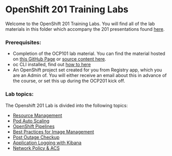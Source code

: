 # OpenShift 201 Training Labs
Welcome to the OpenShift 201 Training Labs.  You will find all of the lab materials in this folder which accompany the 201 presentations found [here](https://app.mural.co/t/platformservices5977/m/platformservices5977/1648237994578/6d72899801ba0c9b04e4f120571621c188c92036?sender=u66de390c4d3da408f9803733).


### Prerequisites:
- Completion of the OCP101 lab material. You can find the material hosted on [this GitHub Page](https://ocp101-labs-d8f105-tools.apps.silver.devops.gov.bc.ca/) or [source content here](https://github.com/BCDevOps/devops-platform-workshops/tree/master/101-lab/content).
- oc CLI installed, find out [how to here](https://stackoverflow.developer.gov.bc.ca/questions/139)
- An OpenShift project set created for you from Registry app, which you are an Admin of. You will either receive an email about this in advance of the course, or set this up during the OCP201 kick off.


### Lab topics:

The Openshift 201 Lab is divided into the following topics:
* [Resource Management](./resource-mgmt.md)
* [Pod Auto Scaling](./rh201-pod-auto-scale.md)
* [OpenShift Pipelines](./pipelines.md)
* [Best Practices for Image Management](./image-management.md)
* [Post Outage Checkup](./post-outage-checkup.md)
* [Application Logging with Kibana](./logging.md)
* [Network Policy & ACS](./network-policy.md)
